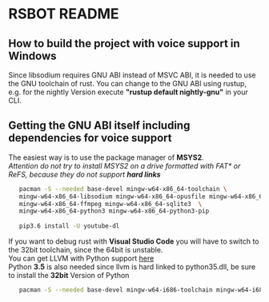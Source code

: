 # RSBOT README

How to build the project with voice support in Windows
------
Since libsodium requires GNU ABI instead of MSVC ABI, it is needed to use the GNU toolchain of rust. You can change to the GNU ABI using rustup, e.g. for the nightly Version execute **"rustup default nightly-gnu"** in your CLI.

Getting the GNU ABI itself including dependencies for voice support
------
The easiest way is to use the package manager of **MSYS2**.  
*Attention do not try to install MSYS2 on a drive formatted with FAT\* or ReFS, because they do not support* ***hard links***
```bash
   pacman -S --needed base-devel mingw-w64-x86_64-toolchain \
   mingw-w64-x86_64-libsodium mingw-w64-x86_64-opusfile mingw-w64-x86_64-opus \
   mingw-w64-x86_64-ffmpeg mingw-w64-x86_64-sqlite3  \
   mingw-w64-x86_64-python3 mingw-w64-x86_64-python3-pip
  
   pip3.6 install -U youtube-dl
   ```
If you want to debug rust with **Visual Studio Code** you will have to switch to the 32bit toolchain, since the 64bit is unstable.  
You can get LLVM with Python support [here](https://github.com/vadimcn/llvm/releases)  
Python **3.5** is also needed since llvm is hard linked to python35.dll, be sure to install the **32bit** Version of Python
```bash
   pacman -S --needed base-devel mingw-w64-i686-toolchain mingw-w64-i686-libsodium mingw-w64-i686-opusfile mingw-w64-i686-opus mingw-w64-i686-sqlite3 
   ```
   